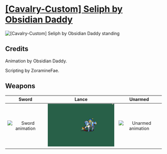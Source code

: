 # [\[Cavalry-Custom\] Seliph by Obsidian Daddy](./)
 

<img src="./1.%20Sword%20(Tyrfing)/Sword_000.png" alt="[Cavalry-Custom] Seliph by Obsidian Daddy standing" />

## Credits

Animation by Obsidian Daddy.

Scripting by ZoramineFae.

## Weapons
 

|Sword |Lance |Unarmed |
|  :---: | :---: | :---: |
| <img alt="Sword animation" src="./1.%20Sword%20(Tyrfing)/Sword.gif" /> | <img alt="Lance animation" src="./2.%20Lance/Lance.gif" /> | <img alt="Unarmed animation" src="./8.%20Unarmed/Unarmed.gif" /> |
